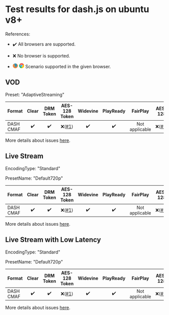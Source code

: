 # Test results for dash.js on ubuntu v8+

References:

- ✔️ All browsers are supported.

- ❌ No browser is supported.

- ![firefox](../../icons/firefox.png) ![chrome](../../icons/chrome.png) Scenario supported in the given browser.

## VOD

Preset: "AdaptiveStreaming"

| Format | Clear | DRM Token | AES-128 Token | Widevine | PlayReady | FairPlay | AES-128 | Sidecar captions |
| --------- | :---: | :---: | :----------------------------------------------------------: | :----------------------------------------------------------: | :------: | :----------------------------------------------------------: | :------: | :------: |
| DASH CMAF | ✔️ | ✔️ | ❌([#1](issues.md#issue-1)) | ✔️ | ✔️ | Not applicable | ❌([#1](issues.md#issue-1)) | ✔️ |

More details about issues [here](issues.md).

## Live Stream

EncodingType: "Standard"

PresetName: "Default720p"

| Format | Clear | DRM Token | AES-128 Token | Widevine | PlayReady | FairPlay | AES-128 | Live Transcription |
| --------- | :---: | :---: | :----------------------------------------------------------: | :----------------------------------------------------------: | :------: | :----------------------------------------------------------: | :------: | :------: |
| DASH CMAF | ✔️ | ✔️ | ❌([#1](issues.md#issue-1)) | ✔️ | ✔️ | Not applicable | ❌([#1](issues.md#issue-1)) | ✔️ |

More details about issues [here](issues.md).

## Live Stream with Low Latency

EncodingType: "Standard"

PresetName: "Default720p"

| Format | Clear | DRM Token | AES-128 Token | Widevine | PlayReady | FairPlay | AES-128 |
| --------- | :---: | :---: | :----------------------------------------------------------: | :----------------------------------------------------------: | :------: | :----------------------------------------------------------: | :----------------------------------------------------------: |
| DASH CMAF | ✔️ | ✔️ | ❌([#1](issues.md#issue-1)) | ✔️ | ✔️ | Not applicable |  ❌([#1](issues.md#issue-1)) |

More details about issues [here](issues.md).
